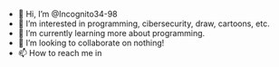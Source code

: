 - 👋 Hi, I’m @Incognito34-98
- 👀 I’m interested in programming, cibersecurity, draw, cartoons, etc.
- 🌱 I’m currently learning more about programming.
- 💞️ I’m looking to collaborate on nothing!
- 📫 How to reach me in 

<!---
Incognito34-98/Incognito34-98 is a ✨ special ✨ repository because its `README.md` (this file) appears on your GitHub profile.
You can click the Preview link to take a look at your changes.
--->
